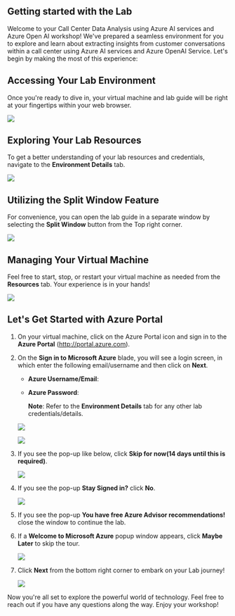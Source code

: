## Getting started with the Lab

Welcome to your Call Center Data Analysis using Azure AI services and Azure Open AI workshop! We've prepared a seamless environment for you to explore and learn about extracting insights from customer conversations within a call center using Azure AI services and Azure OpenAI Service. Let's begin by making the most of this experience:

## Accessing Your Lab Environment
 
Once you're ready to dive in, your virtual machine and lab guide will be right at your fingertips within your web browser.

   ![](images/vmandguidev2.png)

## Exploring Your Lab Resources
 
To get a better understanding of your lab resources and credentials, navigate to the **Environment Details** tab.
   
   ![](images/env-details.png)

## Utilizing the Split Window Feature
 
For convenience, you can open the lab guide in a separate window by selecting the **Split Window** button from the Top right corner.
   
   ![](images/spl.png)
   
## Managing Your Virtual Machine
 
 Feel free to start, stop, or restart your virtual machine as needed from the **Resources** tab. Your experience is in your hands!
 
 ![](images/resources.png)


## Let's Get Started with Azure Portal

1. On your virtual machine, click on the Azure Portal icon and sign in to the **Azure Portal** (<http://portal.azure.com>).

1. On the **Sign in to Microsoft Azure** blade, you will see a login screen, in which enter the following email/username and then click on **Next**.  

   * **Azure Username/Email**:  <inject key="AzureAdUserEmail"></inject> 
   * **Azure Password**:  <inject key="AzureAdUserPassword"></inject>

        **Note**: Refer to the **Environment Details** tab for any other lab credentials/details.
        
    ![](images/image-004.jpg)
  
    ![](images/image-005.jpg)
  
1. If you see the pop-up like below, click **Skip for now(14 days until this is required)**.

    ![](images/image004.png)

1. If you see the pop-up **Stay Signed in?** click **No**.

    ![](images/image-006.jpg)

1. If you see the pop-up **You have free Azure Advisor recommendations!** close the window to continue the lab. 

1. If a **Welcome to Microsoft Azure** popup window appears, click **Maybe Later** to skip the tour.

    ![](images/image-007.jpg)
   
1. Click **Next** from the bottom right corner to embark on your Lab journey!

   ![](images/s36.png)
    
Now you're all set to explore the powerful world of technology. Feel free to reach out if you have any questions along the way. Enjoy your workshop!
